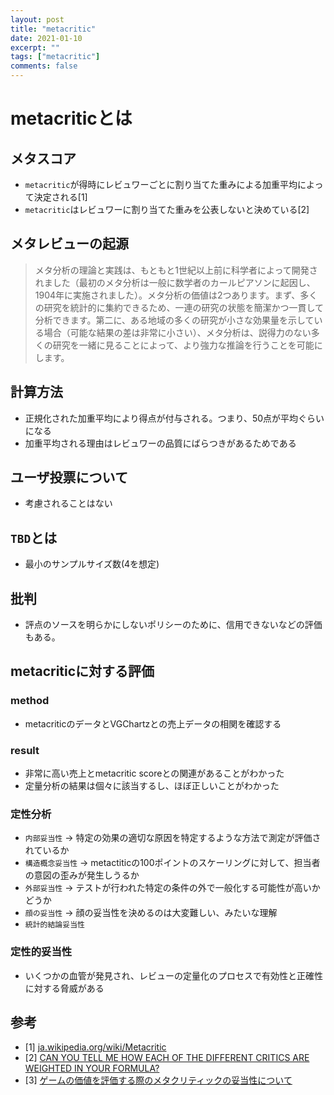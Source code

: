 ```yaml
---
layout: post
title: "metacritic"
date: 2021-01-10
excerpt: ""
tags: ["metacritic"]
comments: false
---
```


# metacriticとは

## メタスコア
 - `metacritic`が得時にレビュワーごとに割り当てた重みによる加重平均によって決定される[1]
 - `metacritic`はレビュワーに割り当てた重みを公表しないと決めている[2] 

## メタレビューの起源

> メタ分析の理論と実践は、もともと1世紀以上前に科学者によって開発されました（最初のメタ分析は一般に数学者のカールピアソンに起因し、1904年に実施されました）。メタ分析の価値は2つあります。まず、多くの研究を統計的に集約できるため、一連の研究の状態を簡潔かつ一貫して分析できます。第二に、ある地域の多くの研究が小さな効果量を示している場合（可能な結果の差は非常に小さい）、メタ分析は、説得力のない多くの研究を一緒に見ることによって、より強力な推論を行うことを可能にします。

## 計算方法
 - 正規化された加重平均により得点が付与される。つまり、50点が平均ぐらいになる
 - 加重平均される理由はレビュワーの品質にばらつきがあるためである

## ユーザ投票について
 - 考慮されることはない

## `TBD`とは
 - 最小のサンプルサイズ数(4を想定)

## 批判
 - 評点のソースを明らかにしないポリシーのために、信用できないなどの評価もある。  

## metacriticに対する評価

### method
 - metacriticのデータとVGChartzとの売上データの相関を確認する

### result
 - 非常に高い売上とmetacritic scoreとの関連があることがわかった
 - 定量分析の結果は個々に該当するし、ほぼ正しいことがわかった

### 定性分析
 - `内部妥当性` -> 特定の効果の適切な原因を特定するような方法で測定が評価されているか
 - `構造概念妥当性` -> metactiticの100ポイントのスケーリングに対して、担当者の意図の歪みが発生しうるか
 - `外部妥当性` -> テストが行われた特定の条件の外で一般化する可能性が高いかどうか
 - `顔の妥当性` -> 顔の妥当性を決めるのは大変難しい、みたいな理解
 - `統計的結論妥当性`

### 定性的妥当性
 - いくつかの血管が発見され、レビューの定量化のプロセスで有効性と正確性に対する脅威がある

## 参考
 - [1] [ja.wikipedia.org/wiki/Metacritic](https://ja.wikipedia.org/wiki/Metacritic)
 - [2] [CAN YOU TELL ME HOW EACH OF THE DIFFERENT CRITICS ARE WEIGHTED IN YOUR FORMULA?](https://www.metacritic.com/faq#item19)
 - [3] [ゲームの価値を評価する際のメタクリティックの妥当性について](https://www.eludamos.org/index.php/eludamos/rt/context/vol7no1-6/7-1-6-html/233?defineTerm=%E4%BE%A1%E5%80%A4)
